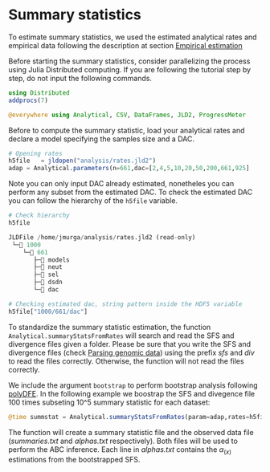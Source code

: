 # Summary statistics
To estimate summary statistics, we used the estimated analytical rates and empirical data following the description at section [Empirical estimation](empirical.md)

Before starting the summary statistics, consider parallelizing the process using Julia Distributed computing. If you are following the tutorial step by step, do not input the following commands.

```julia
using Distributed
addprocs(7)

@everywhere using Analytical, CSV, DataFrames, JLD2, ProgressMeter
```

Before to compute the summary statistic, load your analytical rates and declare a model specifying the samples size and a DAC.

```julia
# Opening rates
h5file   = jldopen("analysis/rates.jld2")
adap = Analytical.parameters(n=661,dac=[2,4,5,10,20,50,200,661,925]
```

Note you can only input DAC already estimated, nonetheles you can perform any subset from the estimated DAC. To check the estimated DAC you can follow the hierarchy of the ```h5file``` variable.

```julia 
# Check hierarchy
h5file

JLDFile /home/jmurga/analysis/rates.jld2 (read-only)
 └─📂 1000
    └─📂 661
       ├─🔢 models
       ├─🔢 neut
       ├─🔢 sel
       ├─🔢 dsdn
       └─🔢 dac
```

```julia
# Checking estimated dac, string pattern inside the HDF5 variable
h5file["1000/661/dac"]
```

To standardize the summary statistic estimation, the function ```Analytical.summaryStatsFromRates``` will search and read the SFS and divergence files given a folder. Please be sure that you write the SFS and divergence files (check [Parsing genomic data](input.md)) using the prefix *sfs* and *div* to read the files correctly. Otherwise, the function will not read the files correctly.

We include the argument ```bootstrap``` to perform bootstrap analysis following [polyDFE](https://github.com/paula-tataru/polyDFE). In the following example we boostrap the SFS and divegence file 100 times subseting 10^5 summary statistic for each dataset:

```julia
@time summstat = Analytical.summaryStatsFromRates(param=adap,rates=h5file,analysisFolder="analysis/",summstatSize=10^5,replicas=100,bootstrap=true);
```

The function will create a summary statistic file and the observed data file (*summaries.txt* and *alphas.txt* respectively). Both files will be used to perform the ABC inference. Each line in *alphas.txt* contains the $\alpha_(x)$ estimations from the bootstrapped SFS.
